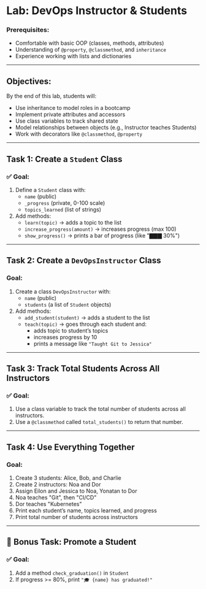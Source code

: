 # Lab: DevOps Instructor & Students

### Prerequisites:

- Comfortable with basic OOP (classes, methods, attributes)
- Understanding of `@property`, `@classmethod`, and `inheritance`
- Experience working with lists and dictionaries

---

## Objectives:

By the end of this lab, students will:

- Use inheritance to model roles in a bootcamp
- Implement private attributes and accessors
- Use class variables to track shared state
- Model relationships between objects (e.g., Instructor teaches Students)
- Work with decorators like `@classmethod`, `@property`

---

## Task 1: Create a `Student` Class

### ✅ Goal:

1. Define a `Student` class with:
    - `name` (public)
    - `_progress` (private, 0-100 scale)
    - `topics_learned` (list of strings)
2. Add methods:
    - `learn(topic)` → adds a topic to the list
    - `increase_progress(amount)` → increases progress (max 100)
    - `show_progress()` → prints a bar of progress (like "▇▇▇ 30%")

---

## Task 2: Create a `DevOpsInstructor` Class

### Goal:

1. Create a class `DevOpsInstructor` with:
    - `name` (public)
    - `students` (a list of `Student` objects)
2. Add methods:
    - `add_student(student)` → adds a student to the list
    - `teach(topic)` → goes through each student and:
        - adds topic to student’s topics
        - increases progress by 10
        - prints a message like `"Taught Git to Jessica"`

---

## Task 3: Track Total Students Across All Instructors

### ✅ Goal:

1. Use a class variable to track the total number of students across all instructors.
2. Use a `@classmethod` called `total_students()` to return that number.

---

## Task 4: Use Everything Together

### Goal:

1. Create 3 students: Alice, Bob, and Charlie
2. Create 2 instructors: Noa and Dor
3. Assign Eilon and Jessica to Noa, Yonatan to Dor
4. Noa teaches "Git", then "CI/CD"
5. Dor teaches "Kubernetes"
6. Print each student’s name, topics learned, and progress
7. Print total number of students across instructors

---

## 🧠 Bonus Task: Promote a Student

### ✅ Goal:

1. Add a method `check_graduation()` in `Student`
2. If progress >= 80%, print `"🎓 {name} has graduated!"`